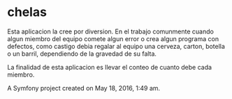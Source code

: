chelas
======
Esta aplicacion la cree por diversion. En el trabajo comunmente cuando algun miembro del equipo comete algun error o crea algun programa con defectos, como castigo debia regalar al equipo una cerveza, carton, botella o un barril,  dependiendo de la gravedad de su falta.

La finalidad de esta aplicacion es llevar el conteo de cuanto debe cada miembro. 

A Symfony project created on May 18, 2016, 1:49 am.
